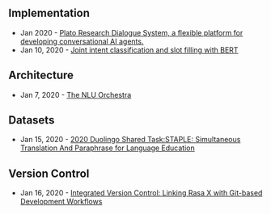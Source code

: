 ## Implementation
- Jan 2020 - [Plato Research Dialogue System, a flexible platform for developing conversational AI agents.](https://github.com/uber-research/plato-research-dialogue-system)
- Jan 10, 2020 - [Joint intent classification and slot filling with BERT](https://nbviewer.jupyter.org/github/m2dsupsdlclass/lectures-labs/blob/master/labs/06_deep_nlp/Transformers_Joint_Intent_Classification_Slot_Filling_rendered.ipynb)

## Architecture
- Jan 7, 2020 - [The NLU Orchestra](https://www.youtube.com/watch?v=ZPc35mK90Wk)

## Datasets
- Jan 15, 2020 - [2020 Duolingo Shared Task:STAPLE: Simultaneous Translation And Paraphrase for Language Education](http://sharedtask.duolingo.com/#data)

## Version Control
- Jan 16, 2020 - [Integrated Version Control: Linking Rasa X with Git-based Development Workflows](https://blog.rasa.com/integrated-version-control-linking-rasa-x-with-git-based-development-workflows-untitled/?utm_source=twitter)